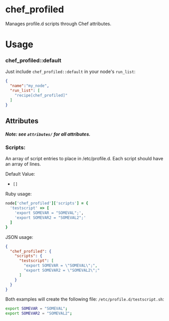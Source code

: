 # chef_profiled

Manages profile.d scripts through Chef attributes.

# Usage

### chef_profiled::default

Just include `chef_profiled::default` in your node's `run_list`:

```json
{
  "name":"my_node",
  "run_list": [
    "recipe[chef_profiled]"
  ]
}
```

## Attributes 

##### Note: see `attributes/` for all attributes.

### Scripts:

An array of script entries to place in /etc/profile.d. Each script should have an array of lines.

Default Value: 

- `[]`

Ruby usage:

```ruby
node['chef_profiled']['scripts'] = {
  'testscript' => [
    'export SOMEVAR = "SOMEVAL";',
    'export SOMEVAR2 = "SOMEVAL2";'
  ]
}
```

JSON usage:

```json
{
  "chef_profiled": {
    "scripts": {
      "testscript": [
        "export SOMEVAR = \"SOMEVAL\";",
        "export SOMEVAR2 = \"SOMEVAL2\";"
      ]
    }
  }
}
```

Both examples will create the following file: `/etc/profile.d/testscript.sh`:

```bash
export SOMEVAR = "SOMEVAL";
export SOMEVAR2 = "SOMEVAL2";
```
